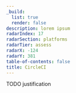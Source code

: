 ```yaml
---
_build:
  list: true
  render: false
description: lorem ipsum
radarIndex: 17
radarSection: platforms
radarTier: assess
radarX: -124
radarY: 381
table-of-contents: false
title: CircleCI
---
```


TODO justification
